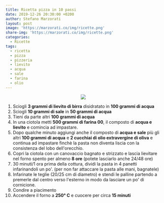 ```yaml
---
title: Ricetta pizza in 10 passi
date: 2019-12-26 20:30:00 +0200
author: Stefano Marzorati
layout: post
image: 'https://marzorati.co/img/ricette.png'
share-img: 'https://marzorati.co/img/ricette.png'
categories:
  - Ricette
tags:
  - ricetta
  - pizza
  - pizzeria
  - lievito
  - acqua
  - sale
  - farina
  - olio
---
```

<p align="center">
  <img src="https://marzorati.co/img/post/pizza.jpg">
</p>   

1) Sciogli **3 grammi di lievito di birra** disidratato in **100 grammi di acqua**
2) Sciogli **10 grammi di sale** in **50 grammi di acqua**
3) Tieni da parte altri **100 grammi di acqua**
4) In una ciotola metti **500 grammi di farina 00**, il composto di **acqua e lievito** e comincia ad impastare.
5) Dopo qualche minuto aggiungi anche il composto di **acqua e sale** più gli altri **100 grammi di acqua** e **2 cucchiai di olio extravergine di oliva** e continua ad impastare finchè la pasta non diventa liscia con la consistenza del lobo dell'orecchio.
6) Copri la ciotola con un canovaccio bagnato e strizzato e lascia lievitare nel forno spento per almeno **8 ore** (potete lasciarlo anche 24/48 ore)
7) 30 minuti/1 ora prima della cottura, dividi la pasta in 4 panetti infarinandoli un po'. (per non far attaccare la pasta alle mani, bagnatele)
8) Infarinate le teglie (20/25 cm di diametro) e stendi le palline partendo a premerle dal centro verso l'esterno in modo da lasciare un po' di cornicione.
9) Condire a piacimento
10) Accendere il forno a **250° C** e cuocere per circa **15 minuti**